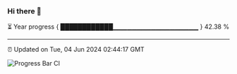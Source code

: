 ### Hi there 👋

⏳ Year progress { ████████████▁▁▁▁▁▁▁▁▁▁▁▁▁▁▁▁▁▁ } 42.38 %

---

⏰ Updated on Tue, 04 Jun 2024 02:44:17 GMT

![Progress Bar CI](https://github.com/IshwaranRudhara/GIT-ACTION/workflows/Progress%20Bar%20CI/badge.svg)

